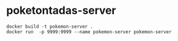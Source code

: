 # poketontadas-server
```
docker build -t pokemon-server .
docker run  -p 9999:9999 --name pokemon-server pokemon-server

```